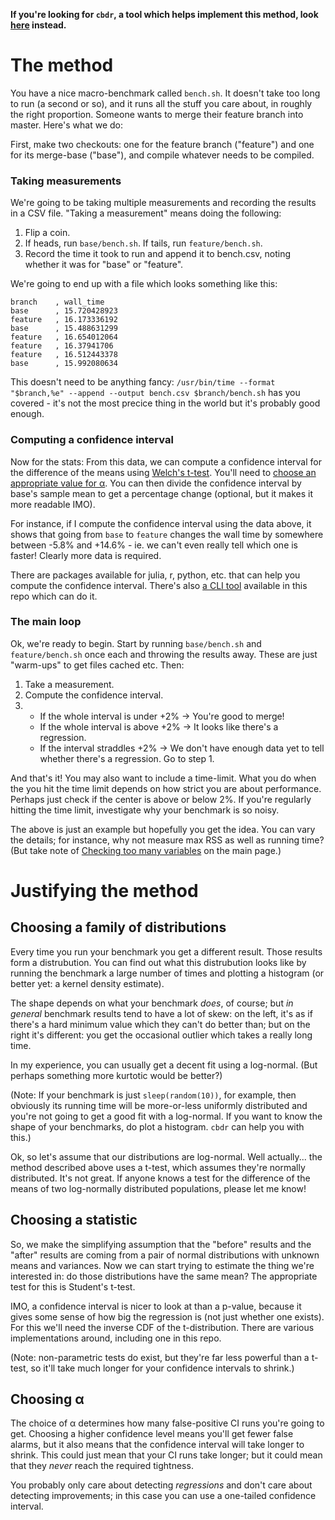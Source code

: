 **If you're looking for `cbdr`, a tool which helps implement this method,
look [here](cbdr.md) instead.**

# The method

You have a nice macro-benchmark called `bench.sh`. It doesn't take too long to
run (a second or so), and it runs all the stuff you care about, in roughly the
right proportion.  Someone wants to merge their feature branch into master.
Here's what we do:

First, make two checkouts: one for the feature branch ("feature") and one
for its merge-base ("base"), and compile whatever needs to be compiled.

### Taking measurements

We're going to be taking multiple measurements and recording the results in
a CSV file.  "Taking a measurement" means doing the following:

1. Flip a coin.
2. If heads, run `base/bench.sh`.  If tails, run `feature/bench.sh`.
3. Record the time it took to run and append it to bench.csv, noting whether
   it was for "base" or "feature".

We're going to end up with a file which looks something like this:

```csv
branch    , wall_time
base      , 15.720428923
feature   , 16.173336192
base      , 15.488631299
feature   , 16.654012064
feature   , 16.37941706
feature   , 16.512443378
base      , 15.992080634
```

This doesn't need to be anything fancy: `/usr/bin/time --format "$branch,%e"
--append --output bench.csv $branch/bench.sh` has you covered - it's not
the most precice thing in the world but it's probably good enough.

### Computing a confidence interval

Now for the stats: From this data, we can compute a confidence interval
for the difference of the means using [Welch's t-test].  You'll need to
[choose an appropriate value for α][Choosing α].  You can then divide
the confidence interval by base's sample mean to get a percentage change
(optional, but it makes it more readable IMO).

For instance, if I compute the confidence interval using the data above, it
shows that going from `base` to `feature` changes the wall time by somewhere
between -5.8% and +14.6% - ie. we can't even really tell which one is faster!
Clearly more data is required.

[Welch's t-test]: https://en.wikipedia.org/wiki/Welch%27s_t-test
[Choosing α]: #choosing-α

There are packages available for julia, r, python, etc. that can help
you compute the confidence interval.  There's also [a CLI tool](cbdr.md)
available in this repo which can do it.

### The main loop

Ok, we're ready to begin.  Start by running `base/bench.sh` and
`feature/bench.sh` once each and throwing the results away.  These are just
"warm-ups" to get files cached etc.  Then:

1. Take a measurement.
2. Compute the confidence interval.
3.
   * If the whole interval is under +2% → You're good to merge!
   * If the whole interval is above +2% → It looks like there's a regression.
   * If the interval straddles +2% → We don't have enough data yet to tell
     whether there's a regression.  Go to step 1.

And that's it!  You may also want to include a time-limit.  What you do when
the you hit the time limit depends on how strict you are about performance.
Perhaps just check if the center is above or below 2%.  If you're regularly
hitting the time limit, investigate why your benchmark is so noisy.

The above is just an example but hopefully you get the idea.  You can vary the
details; for instance, why not measure max RSS as well as running time? (But
take note of [Checking too many variables] on the main page.)

[Checking too many variables]: README.md#-checking-too-many-variables

# Justifying the method

## Choosing a family of distributions

Every time you run your benchmark you get a different result.  Those results
form a distrubution.  You can find out what this distrubution looks like
by running the benchmark a large number of times and plotting a histogram
(or better yet: a kernel density estimate).

The shape depends on what your benchmark _does_, of course; but _in general_
benchmark results tend to have a lot of skew: on the left, it's as if there's
a hard minimum value which they can't do better than; but on the right it's
different: you get the occasional outlier which takes a really long time.

In my experience, you can usually get a decent fit using a log-normal. (But
perhaps something more kurtotic would be better?)

(Note: If your benchmark is just `sleep(random(10))`, for example, then
obviously its running time will be more-or-less uniformly distributed and
you're not going to get a good fit with a log-normal.  If you want to know the
shape of your benchmarks, do plot a histogram.  `cbdr` can help you with this.)

Ok, so let's assume that our distributions are log-normal.  Well
actually... the method described above uses a t-test, which assumes they're
normally distributed.  It's not great.  If anyone knows a test for the
difference of the means of two log-normally distributed populations, please
let me know!

## Choosing a statistic

So, we make the simplifying assumption that the "before" results and the
"after" results are coming from a pair of normal distributions with unknown
means and variances.  Now we can start trying to estimate the thing we're
interested in: do those distributions have the same mean?  The appropriate
test for this is Student's t-test.

IMO, a confidence interval is nicer to look at than a p-value, because it
gives some sense of how big the regression is (not just whether one exists).
For this we'll need the inverse CDF of the t-distribution.  There are various
implementations around, including one in this repo.

(Note: non-parametric tests do exist, but they're far less powerful than a
t-test, so it'll take much longer for your confidence intervals to shrink.)

## Choosing α

The choice of α determines how many false-positive CI runs you're going to
get.  Choosing a higher confidence level means you'll get fewer false alarms,
but it also means that the confidence interval will take longer to shrink.
This could just mean that your CI runs take longer; but it could mean that
they _never_ reach the required tightness.

You probably only care about detecting _regressions_ and don't care about
detecting improvements; in this case you can use a one-tailed confidence
interval.
